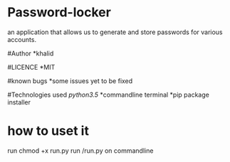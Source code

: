 # Password-locker
 an application that allows us to generate and store passwords for various accounts.

#Author
*khalid

#LICENCE
*MIT

#known bugs
*some issues yet to be fixed

#Technologies  used
*python3.5*
*commandline terminal
*pip package installer

# how to uset  it
run chmod +x run.py
run /run.py on commandline
